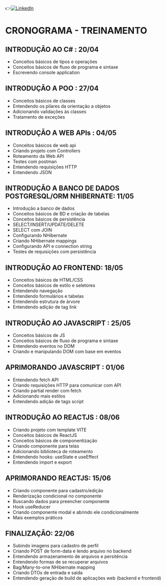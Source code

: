 👉[![LinkedIn](https://img.shields.io/badge/linkedin-%230077B5.svg?style=for-the-badge&logo=linkedin&logoColor=white)](https://www.linkedin.com/in/samubrreto/)

# CRONOGRAMA - TREINAMENTO

## INTRODUÇÃO AO C# : 20/04
- Conceitos básicos de tipos e operações
- Conceitos básicos de fluxo de programa e sintaxe
- Escrevendo console application

## INTRODUÇÃO A POO : 27/04
- Conceitos básicos de classes
- Entendendo os pilares da orientação a objetos
- Adicionando validações às classes
- Tratamento de exceções

## INTRODUÇÃO A WEB APIs : 04/05
- Conceitos básicos de web api
- Criando projeto com Controllers
- Roteamento da Web API
- Testes com postman
- Entendendo requisições HTTP
- Entendendo JSON

## INTRODUÇÃO A BANCO DE DADOS POSTGRESQL/ORM NHIBERNATE: 11/05
- Introdução a banco de dados
- Conceitos básicos de BD e criação de tabelas
- Conceitos básicos de persistência
- SELECT/INSERT/UPDATE/DELETE
- SELECT com JOIN
- Configurando NHibernate
- Criando NHibernate mappings
- Configurando API e connection string
- Testes de requisições com persistência

## INTRODUÇÃO AO FRONTEND: 18/05
- Conceitos básicos de HTML/CSS
- Conceitos básicos de estilo e seletores
- Entendendo navegação
- Entendendo formulários e tabelas
- Entendendo estrutura de árvore
- Entendendo adição de tag link

## INTRODUÇÃO AO JAVASCRIPT : 25/05
- Conceitos básicos de JS
- Conceitos básicos de fluxo de programa e sintaxe
- Entendendo eventos no DOM
- Criando e manipulando DOM com base em eventos

## APRIMORANDO JAVASCRIPT : 01/06
- Entendendo fetch API
- Criando requisições HTTP para comunicar com API
- Criando partial render com fetch
- Adicionando mais estilos
- Entendendo adição de tags script

## INTRODUÇÃO AO REACTJS : 08/06
- Criando projeto com template VITE
- Conceitos básicos de ReactJS
- Conceitos básicos de componentização
- Criando componente para telas
- Adicionando biblioteca de roteamento
- Entendendo hooks: useState e useEffect
- Entendendo import e export

## APRIMORANDO REACTJS: 15/06
- Criando componente para cadastro/edição
- Renderização condicional no componente
- Buscando dados para preencher componente
- Hook useReducer
- Criando componente modal e abrindo ele condicionalmente
- Mais exemplos práticos

## FINALIZAÇÃO: 22/06
- Subindo imagens para cadastro de perfil
- Criando POST de form-data e lendo arquivo no backend
- Entendendo armazenamento de arquivos e persitência
- Entendendo formas de se recuperar arquivos
- Bag/Many-to-one NHibernate mapping
- Criando DTOs de entrada e saída
- Entendendo geração de build de aplicações web (backend e frontend)
